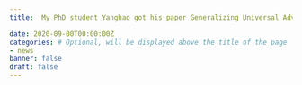 ```yaml
---
title:  My PhD student Yanghao got his paper Generalizing Universal Adversarial Attacks Beyond Additive Perturbations accepted by ICDM 2020, we released our Universal Adversarial Attack tool - GUAP.

date: 2020-09-00T00:00:00Z
categories: # Optional, will be displayed above the title of the page
- news
banner: false
draft: false
---
```

